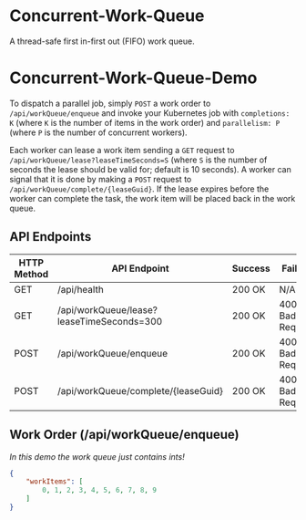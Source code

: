 # Concurrent-Work-Queue

A thread-safe first in-first out (FIFO) work queue.

# Concurrent-Work-Queue-Demo

To dispatch a parallel job, simply `POST` a work order to `/api/workQueue/enqueue` and invoke your Kubernetes job with
`completions: K` (where `K` is the number of items in the work order) and `parallelism: P` (where `P` is the number of
concurrent workers).

Each worker can lease a work item sending a `GET` request to `/api/workQueue/lease?leaseTimeSeconds=S` (where `S` is
the number of seconds the lease should be valid for; default is 10 seconds). A worker can signal that it is done by
making a `POST` request to `/api/workQueue/complete/{leaseGuid}`. If the lease expires before the worker can complete
the task, the work item will be placed back in the work queue.

## API Endpoints

| HTTP Method | API Endpoint                              | Success | Failure         |
|-------------|-------------------------------------------|---------|-----------------|
| GET         | /api/health                               | 200 OK  | N/A             |
| GET         | /api/workQueue/lease?leaseTimeSeconds=300 | 200 OK  | 400 Bad Request |
| POST        | /api/workQueue/enqueue                    | 200 OK  | 400 Bad Request |
| POST        | /api/workQueue/complete/{leaseGuid}       | 200 OK  | 400 Bad Request |

## Work Order (/api/workQueue/enqueue)

*In this demo the work queue just contains ints!*

```json
{
    "workItems": [
        0, 1, 2, 3, 4, 5, 6, 7, 8, 9
    ]
}
```
